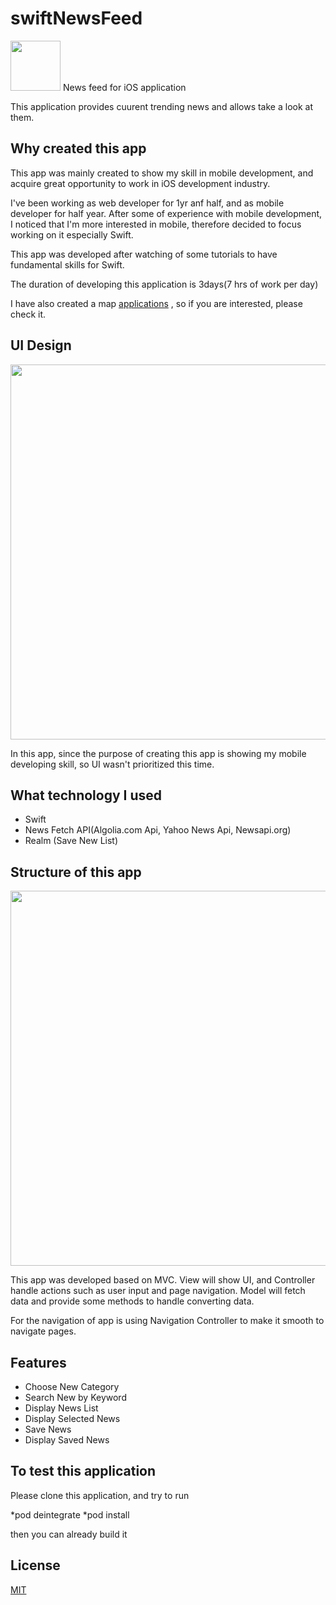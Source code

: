 # swiftNewsFeed

<img src="https://user-images.githubusercontent.com/55787141/86504514-d6fb9e80-bdeb-11ea-9bab-fc206ff0531d.png" width="80" height="80"> News feed for iOS application

This application provides cuurent trending news and allows take a look at them.

## Why created this app

This app was mainly created to show my skill in mobile development, and acquire great opportunity to work in iOS development industry.

I've been working as web developer for 1yr anf half, and as mobile developer for half year. After some of experience with mobile development, I noticed that I'm more interested in mobile, therefore decided to focus working on it especially Swift. 

This app was developed after watching of some tutorials to have fundamental skills for Swift. 

The duration of developing this application is 3days(7 hrs of work per day)

I have also created a map [applications](https://github.com/Soma-dev0808/swiftNewsFeed)
, so if you are interested, please check it.

 

## UI Design

<img src="https://user-images.githubusercontent.com/55787141/86504575-728d0f00-bdec-11ea-8033-c0bd75d75f27.png" width="700" height="600"> 

In this app, since the purpose of creating this app is showing my mobile developing skill, so UI wasn't prioritized this time.

## What technology I used

* Swift
* News Fetch API(Algolia.com Api, Yahoo News Api, Newsapi.org)
* Realm (Save New List)

## Structure of this app

<img src="https://user-images.githubusercontent.com/55787141/86504588-baac3180-bdec-11ea-8bea-b41fcc4f06b1.png" width="950" height="600"> 

This app was developed based on MVC. View will show UI, and Controller handle actions such as user input and page navigation. Model will fetch data and provide some methods to handle converting data.

For the navigation of app is using Navigation Controller to make it smooth to navigate pages.

## Features

* Choose New Category
* Search New by Keyword
* Display News List
* Display Selected News
* Save News
* Display Saved News

## To test this application

Please clone this application, and try to run

*pod deintegrate
*pod install

then you can already build it

## License
[MIT](https://github.com/Soma-dev0808/swiftNewsFeed/blob/master/LICENSE)
